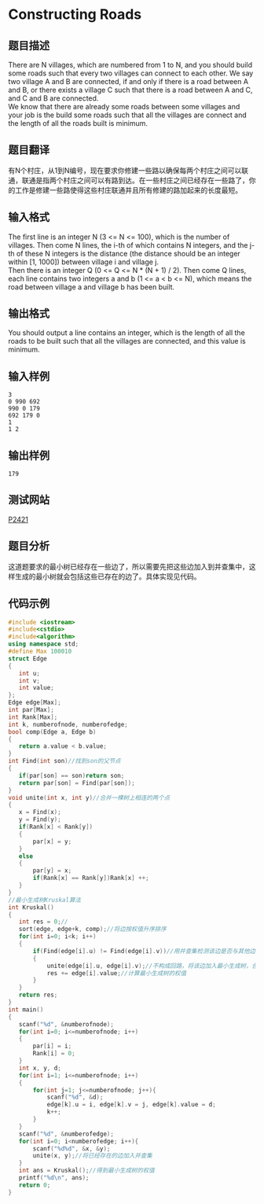 ﻿# Constructing Roads        
## 题目描述    
There are N villages, which are numbered from 1 to N, and you should build some roads such that every two villages can connect to each other. We say two village A and B are connected, if and only if there is a road between A and B, or there exists a village C such that there is a road between A and C, and C and B are connected.   
We know that there are already some roads between some villages and your job is the build some roads such that all the villages are connect and the length of all the roads built is minimum.    
## 题目翻译  
有N个村庄，从1到N编号，现在要求你修建一些路以确保每两个村庄之间可以联通，联通是指两个村庄之间可以有路到达。在一些村庄之间已经存在一些路了，你的工作是修建一些路使得这些村庄联通并且所有修建的路加起来的长度最短。  
## 输入格式  
The first line is an integer N (3 <= N <= 100), which is the number of villages. Then come N lines, the i-th of which contains N integers, and the j-th of these N integers is the distance (the distance should be an integer within [1, 1000]) between village i and village j.   
Then there is an integer Q (0 <= Q <= N * (N + 1) / 2). Then come Q lines, each line contains two integers a and b (1 <= a < b <= N), which means the road between village a and village b has been built.      
## 输出格式  
You should output a line contains an integer, which is the length of all the roads to be built such that all the villages are connected, and this value is minimum.         
## 输入样例  
 ```	 
3  
0 990 692  
990 0 179  
692 179 0  
1  
1 2   
 ```    
## 输出样例  
 ```		
179        
 ```   
## 测试网站  	
  [P2421](http://poj.org/problem?id=2421)    	 
## 题目分析  	
这道题要求的最小树已经存在一些边了，所以需要先把这些边加入到并查集中，这样生成的最小树就会包括这些已存在的边了。具体实现见代码。  
## 代码示例  
 ```c++	
#include <iostream>
#include<cstdio>
#include<algorithm>
using namespace std;
#define Max 100010
struct Edge
{
    int u;
    int v;
    int value;
};
Edge edge[Max];
int par[Max];
int Rank[Max];
int k, numberofnode, numberofedge;
bool comp(Edge a, Edge b)
{
    return a.value < b.value;
}
int Find(int son)//找到son的父节点
{
    if(par[son] == son)return son;
    return par[son] = Find(par[son]);
}
void unite(int x, int y)//合并一棵树上相连的两个点
{
    x = Find(x);
    y = Find(y);
    if(Rank[x] < Rank[y])
    {
        par[x] = y;
    }
    else
    {
        par[y] = x;
        if(Rank[x] == Rank[y])Rank[x] ++;
    }
}
//最小生成树Kruskal算法
int Kruskal()
{
    int res = 0;//
    sort(edge, edge+k, comp);//将边按权值升序排序
    for(int i=0; i<k; i++)
    {
        if(Find(edge[i].u) != Find(edge[i].v))//用并查集检测该边是否与其他边构成回路
        {
            unite(edge[i].u, edge[i].v);//不构成回路，将该边加入最小生成树，合并到并查集
            res += edge[i].value;//计算最小生成树的权值
        }
    }
    return res;
}
int main()
{
    scanf("%d", &numberofnode);
    for(int i=0; i<=numberofnode; i++)
    {
        par[i] = i;
        Rank[i] = 0;
    }
    int x, y, d;
    for(int i=1; i<=numberofnode; i++)
    {
        for(int j=1; j<=numberofnode; j++){
            scanf("%d", &d);
            edge[k].u = i, edge[k].v = j, edge[k].value = d;
            k++;
        }
    }
    scanf("%d", &numberofedge);
    for(int i=0; i<numberofedge; i++){
        scanf("%d%d", &x, &y);
        unite(x, y);//将已经存在的边加入并查集
    }
    int ans = Kruskal();//得到最小生成树的权值
    printf("%d\n", ans);
    return 0;
}
```